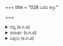 +++
title = "028 ಬರವ ಕಣ್ಡು"

+++

<details><summary>ಗದ್ಯ (ಕ.ಗ.ಪ) </summary>

28. ತನ್ನ ಮನೆಗೆ ಆ ಹೆಂಗಸು ಬಂದುದನ್ನು ಕಂಡು ಸುದೇಷ್ಣೆ ಮನಸ್ಸಿನಲ್ಲಿಯೇ ಸಂತಸಪಟ್ಟು ಉಬ್ಬಿದಳು. "ಆ ತರುಣಿ ಯಾರು? ಅವಳನ್ನು ಇಲ್ಲಿಗೆ ಕರೆ ತನ್ನಿ" ಎಂದು ಸಖಿಯರನ್ನು ಅಟ್ಟಿದಳು. ಆಗ ಅರಳಿದ ತಾವರೆಯ ಅಂದವನ್ನೂ ಹಿತವಾಗುವ ಪರಿಮಳವನ್ನೂ ಬೀರುತ್ತ ದ್ರೌಪದಿಯು ರಾಜಮಂದಿರವನ್ನು ಹೊಕ್ಕಳು.
</details>

<details><summary>ಪದಾರ್ಥ (ಕ.ಗ.ಪ) </summary>

ಬರವು-ಬರುವಿಕೆ, ಹೊಂಗು-ಉಬ್ಬು, ಬೀಗು, ಅನಿಬರನು-ಎಲ್ಲರನ್ನು, ಸರಸಿಜಾಯತ-ವಿಸ್ತಾರವಾದ ತಾವರೆ, ಅರಳಿದ ತಾವರೆ, ಮೋಹರಿಸು-ಕವಿ, ಮುಂಚು-ಮುನ್ನುಗ್ಗು, ಧಾವಿಸು, ಹರಡು
</details>

<details><summary>ಟಿಪ್ಪನೀ (ಕ.ಗ.ಪ) </summary>

ಸುದೇಷ್ಣೆ-ಮೂಲಭಾರತದಲ್ಲಿಸುದೇಷ್ಣೆಯು ದ್ರೌಪದಿಯ ರೂಪಕ್ಕೆ ಮೆಚ್ಚಿ 'ಕಾಶ್ಮೀರೀವ ತುರಂಗಮೀ' ಕಾಶ್ಮೀರದ ಕುದುರೆಯಂಥವಳು ಎಂದು ಹೊಗಳುತ್ತಾಳೆ. "ಪುರುಷಂ ಕಂ ನ ಮೋಹಯೇ?" ನಿನ್ನನ್ನು ನೋಡಿ ಮೋಹಗೊಳ್ಳದ ಪುರುಷನಿದ್ದಾನೆಯೆ ? ಎನ್ನುತ್ತಾಳೆ.''ಉತ್ತಷ್ಠ ಗಚ್ಛ ಸೈರಂಧ್ರೀ ಕೀಚಕಸ್ಯ ನಿವೇಶನಂ  
ಪಾನಮಾನಯ ಕಲ್ಯಾಣಿ ಪಿಪಾಸ ಮಾಂ ಪ್ರಬಾಧತೇ''  
ಇದು ಮಹಾಭಾರತದಲ್ಲಿ ವಿರಾಟಪತ್ನಿ ಸುದೇಷ್ಣೆ ತನ್ನ ಬಳಿಗೆ ಸೈರಂಧ್ರಿಯಾಗಿ ಬಂದಿದ್ದ ದ್ರೌಪದಿಗೆ ಹೇಳಿರುವ ಮಾತು. ''ಕೀಚಕನ ಮನೆಗೆ ಹೋಗಿ ಮದ್ಯವನ್ನು ತಾ.. ನನಗೆ ತುಂಬ ಬಾಯಾರಿಕೆಯಾಗಿದೆ'' ಎನ್ನುವ ಸುದೇಷ್ಣೆ ರಾಜವನಿತೆಯರ ಪಾನಪ್ರಿಯತೆಯನ್ನು ನಿಸ್ಸಂಕೋಚವಾಗಿ ಹೇಳಿಕೊಂಡಿದ್ದಾಳೆ. ಆದರೆ ಆ ಕೆಲಸವನ್ನು ಸೈರಂಧ್ರಿಗೆ ಒಪ್ಪಿಸಿರುವ ಇವಳ ವರ್ತನೆ ಚರ್ಚಾಸ್ಪದವಾದದ್ದಾದರೂ ಅನಿವಾರ್ಯವಾಗಿ ಅವಳು ಈ ಹಾದಿ ತುಳಿಯಬೇಕಾಯಿತೆನ್ನುವುದೂ ನಿಜವೇ.  
ಸುದೇಷ್ಣೆ ಕೇಕಯ ರಾಜನ ಮಗಳು. ಈಕೆಗೆ ಚಿತ್ರಾ ಎಂಬ ಹೆಸರೂ ಇದೆ. ಇವಳ ತಮ್ಮನೇ ಕೀಚಕ ಎಂದು ಕುಪ್ರಸಿದ್ಧನಾಗಿರುವ ಮಹಾಬಲ. ಇವನು ರಾಜ್ಯದ ದಂಡನಾಯಕನಾಗಿ ನೆರೆಹೊರೆಯ ರಾಜ್ಯಗಳವರು ವಿರಾಟನ ತಂಟೆಗೆ ಬರದಂತೆ ಮಾಡಿದ್ದ ಬಲಾಢ್ಯ. ಈ ಕಾರಣದಿಂದಾಗಿ ಅವನು ಅಕ್ಕಭಾವಂದಿರಿಬ್ಬರನ್ನೂ ಕೈಗೊಂಬೆಗಳನ್ನಾಗಿ ಮಾಡಿಕೊಂಡಿದ್ದನೆಂಬುದೂ ನಿಜ. ಇವನು ಸೈರಂಧ್ರಿಯ ರೂಪಕ್ಕೆ ಮನಸೋತು ಅವಳನ್ನು ತನಗೆ ಒಪ್ಪಿಸುವಂತೆ ಅಕ್ಕನನ್ನು ಪರಿಪರಿಯಾಗಿ ಬೇಡಿಕೊಂಡ.  
ಸೈರಂಧ್ರಿ ಮೊದಲಿಗೇ ಸುದೇಷ್ಣೆಯ ಬಳಿ ತನ್ನ ಗಂಧರ್ವಪತಿಗಳ ಬಗೆಗೆ ಹೇಳಿಯಾಗಿತ್ತು. ಆದುದರಿಂದ ಸೈರಂಧ್ರಿಯ ತಂಟೆಗೆ ಹೋಗುವುದು ಬೇಡವೆಂದು ಸುದೇಷ್ಣೆ ತಮ್ಮನ್ನು ಬಗೆಬಗೆಯಲ್ಲಿ ಎಚ್ಚರಿಸಿದಳು. ಆದರೆ ಒತ್ತಡಕ್ಕೆ ಮಣಿದಳು. ಏನೆಂದರೂ ರಾಜಕುಲದವರಿಗೆ ಕೆಳಗಿನ ಕೆಲಸಗಾರರ ಬಗ್ಗೆ ಗೌರವಾದರ, ಭಯ ಕಡಿಮೆಯಲ್ಲವೆ? ಸುದೇಷ್ಣೆಯೂ ಇದಕ್ಕೆ ಹೊರತಲ್ಲ. ಆದುದರಿಂದ ಸೈರಂಧ್ರಿಯ ಶೀಲರಕ್ಷಣೆ ತನ್ನ ಜವಾಬ್ದಾರಿ ಎಂಬುದನ್ನು ನಿರ್ಲಕ್ಷಿಸಿದಳೆಂದು ಕಾಣುತ್ತದೆ. ಮಾಲಿನೀ ಎಂಬ ಹೆಸರಿಟ್ಟುಕೊಂಡು ಸೈರಂಧ್ರಿ ತನ್ನ ಬಳಿಗೆ ಬಂದಾಗಲೇ ಇವಳ ರೂಪವು ವಿರಾಟನ ಮನಸ್ಸನ್ನು ಕೆಡಿಸಬಹುದೆಂಬ ಶಂಕೆ ಅವಳಿಗಿತ್ತು. ಆದರೆ ಅದು ಕೀಚಕನ ಮನಸ್ಸು ಕೆಡಿಸಿತು. ಅವನನ್ನು ತಿರಸ್ಕರಿಸಿ ಹಿಂದಿರುಗಿ ಬಂದು ಸೈರಂಧ್ರಿ ಕೊನೆಗೆ ಭೀಮನಿಂದ ಕೀಚಕನನ್ನು ಕೊಲ್ಲಿಸಬೇಕಾಯಿತು. ಈ ಸುದ್ದಿ ತಿಳಿದ ಸುದೇಷ್ಣೇ ಸೈರಂಧ್ರಿಯನ್ನು ಕರೆಸಿದಳು. ಮೃತ್ಯರೂಪಿಣಿ ಎಂದು ಅವಳನ್ನು ಕರೆದು ಈ ಕೂಡಲೇ ಮತ್ಸ್ಯನಗರವನ್ನು ಬಿಟ್ಟು ಹೋಗಬೇಕೆಂದು ಆಜ್ಞೆ ಮಾಡಿದಳು. ಆದರೆ ಇನ್ನು ಕೆಲವೇ ದಿನ ತನಗೆ ಆಶ್ರಯ ಕೊಡಬೇಕೆಂದೂ ತನ್ನಿಂದ ಮುಂದೆ ಯಾರಿಗೂ ತೊಂದರೆಯಾಗುವುದಿಲ್ಲವೆಂದೂ ಮಾಲಿನಿ (ಸೈರಂಧ್ರಿ) ಹೇಳಿದಾಗ ಅದಕ್ಕೆ ಒಪ್ಪಿ ತನ್ನಲ್ಲೆ ಇರಿಸಿಕೊಂಡಿದ್ದು ಅವಳ ಅಂತಃಕರಣವನ್ನು ತೋರುತ್ತದೆ. ಬಹುಶಃ ಈ ಕೊನೆಯ ಉಪಕಾರದ ಕಾರಣದಿಂದಾಗಿ ಪಾಂಡವರು, ಅವಳು ದ್ರೌಪದಿಯನ್ನು ಅರಿತರಿತೂ ಕೀಚಕನ ಮನೆಗೆ ಕಳಿಸಿದ ಅಪರಾಧವನ್ನು ಕ್ಷಮಿಸಿದರೆಂದು ಕಾಣುತ್ತದೆ. ತಮ್ಮನನ್ನು ಉಪೇಕ್ಷಿಸಿದರೆ ರಾಜ್ಯಕ್ಕೆ ಗಂಡಾಂತರ ಬಂದೀತೆಂದು ಹೆದರಿದ ಸುದೇಷ್ಣೆ ಸೈರಂಧ್ರಿಯ ವಿಚಾರದಲ್ಲಿ ಅನುಚಿತವಾಗಿ ನಡೆದುಕೊಳ್ಳಬೇಕಾದ ಅನಿವಾರ್ಯಕ್ಕೆ ಒಳಗಾಗಿದ್ದಳು.
</details>
